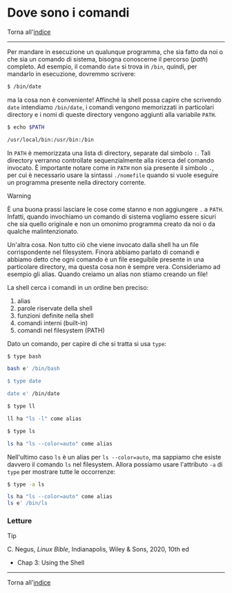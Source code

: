 # Dove sono i comandi

Torna all'[indice](../toc.md)

---

Per mandare in esecuzione un qualunque programma, che sia fatto da noi o che sia un comando di sistema, bisogna conoscerne il percorso (_path_) completo. Ad esempio, il comando `date` si trova in `/bin`, quindi, per mandarlo in esecuzione, dovremmo scrivere:

```bash
$ /bin/date
```

ma la cosa non è conveniente! Affinché la shell possa capire che scrivendo `date` intendiamo `/bin/date`, i comandi vengono memorizzati in particolari directory e i nomi di queste directory vengono aggiunti alla variabile `PATH`.

```bash
$ echo $PATH

/usr/local/bin:/usr/bin:/bin
```

In `PATH` è memorizzata una lista di directory, separate dal simbolo `:`. Tali directory verranno controllate sequenzialmente alla ricerca del comando invocato. È importante notare come in `PATH` non sia presente il simbolo `.`, per cui è necessario usare la sintassi `./nomefile` quando si vuole eseguire un programma presente nella directory corrente.

> [!WARNING]
> È una buona prassi lasciare le cose come stanno e non aggiungere `.` a `PATH`. Infatti, quando invochiamo un comando di sistema vogliamo essere sicuri che sia quello originale e non un omonimo programma creato da noi o da qualche malintenzionato.

Un'altra cosa. Non tutto ciò che viene invocato dalla shell ha un file corrispondente nel filesystem. Finora abbiamo parlato di comandi e abbiamo detto che ogni comando è un file eseguibile presente in una particolare directory, ma questa cosa non è sempre vera. Consideriamo ad esempio gli alias. Quando creiamo un alias non stiamo creando un file!

La shell cerca i comandi in un ordine ben preciso:

1. alias
1. parole riservate della shell
1. funzioni definite nella shell
1. comandi interni (built-in)
1. comandi nel filesystem (PATH)

Dato un comando, per capire di che si tratta si usa `type`:

```bash
$ type bash

bash e' /bin/bash

$ type date

date e' /bin/date

$ type ll

ll ha "ls -l" come alias

$ type ls

ls ha "ls --color=auto" come alias
```

Nell'ultimo caso `ls` è un alias per `ls --color=auto`, ma sappiamo che esiste davvero il comando `ls` nel filesystem. Allora possiamo usare l'attributo `-a` di `type` per mostrare tutte le occorrenze:

```bash
$ type -a ls

ls ha "ls --color=auto" come alias
ls e' /bin/ls
```

### Letture

> [!TIP]
> C. Negus, _Linux Bible_, Indianapolis, Wiley &amp; Sons, 2020, 10th ed
>
> - Chap 3: Using the Shell

---

Torna all'[indice](../toc.md)
